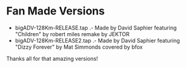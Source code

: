 # Fan Made Versions

- bigADV-128Km-RELEASE.tap .- Made by David Saphier featuring "Children" by robert miles remake by JEKTOR
- bigADV-128Km-RELEASE2.tap .- Made by David Saphier featuring "Dizzy Forever" by Mat Simmonds covered by bfox

Thanks all for that amazing versions! 